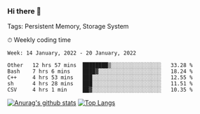 ### Hi there 👋

Tags: Persistent Memory, Storage System

<!--

[![Anurag's github stats](https://github-readme-stats.vercel.app/api?username=wwyf)](https://github.com/anuraghazra/github-readme-stats)

[![Anurag's github stats](https://github-readme-stats.vercel.app/api?username=wwyf&count_private=true)](https://github.com/anuraghazra/github-readme-stats)


[![Top Langs](https://github-readme-stats.vercel.app/api/top-langs/?username=wwyf&count_private=true&&hide=jupyter%20notebook,html)](https://github.com/anuraghazra/github-readme-stats)



-->


⏱ Weekly coding time

<!--START_SECTION:waka-->
```text
Week: 14 January, 2022 - 20 January, 2022

Other   12 hrs 57 mins  ████████▒░░░░░░░░░░░░░░░░   33.28 % 
Bash    7 hrs 6 mins    ████▓░░░░░░░░░░░░░░░░░░░░   18.24 % 
C++     4 hrs 53 mins   ███░░░░░░░░░░░░░░░░░░░░░░   12.55 % 
sh      4 hrs 28 mins   ███░░░░░░░░░░░░░░░░░░░░░░   11.51 % 
CSV     4 hrs 1 min     ██▓░░░░░░░░░░░░░░░░░░░░░░   10.35 % 
```
<!--END_SECTION:waka-->



[![Anurag's github stats](https://github-readme-stats.vercel.app/api?username=wwyf&count_private=true&show_icons=true&hide_border=true)](https://github.com/anuraghazra/github-readme-stats) [![Top Langs](https://github-readme-stats.vercel.app/api/top-langs/?username=wwyf&count_private=true&hide=jupyter%20notebook,html,OpenEdge%20ABL&langs_count=10&layout=compact&hide_border=true)](https://github.com/anuraghazra/github-readme-stats)

<!--

[![willianrod's wakatime stats](https://github-readme-stats.vercel.app/api/wakatime?username=wwyf)](https://github.com/anuraghazra/github-readme-stats)


-->
